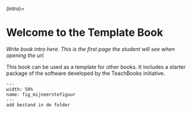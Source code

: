 (intro)=
# Welcome to the Template Book

_Write book intro here. This is the first page the student will see when opening the url._

This book can be used as a template for other books. It includes a starter package of the software developed by the TeachBooks initiative.


``` {figure} figures/training.jpg
---
width: 50%
name: fig_mijneerstefiguur
---
add bestand in de folder
```
